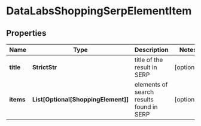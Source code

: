 # DataLabsShoppingSerpElementItem


## Properties

| Name | Type | Description | Notes |
|------------ | ------------- | ------------- | -------------|
**title** | **StrictStr** | title of the result in SERP |[optional]|
**items** | **List[Optional[ShoppingElement]]** | elements of search results found in SERP |[optional]|